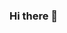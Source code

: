 ### Hi there 👋

<!--
**nurannisaa/nurannisaa** is a ✨ _special_ ✨ repository because its `README.md` (this file) appears on your GitHub profile.

Here are some ideas to get you started:

- 🔭 I’m currently working on ...
- 🌱 I’m currently learning Data Science
- 📫 How to reach me: ...
- 😄 Pronouns: ...
- ⚡ Fun fact: ...
-->
